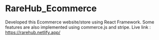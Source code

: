 # RareHub_Ecommerce
Developed this Ecommerce website/store using React Framework. Some features are also implemented using commerce.js and stripe. Live link : https://rarehub.netlify.app/
